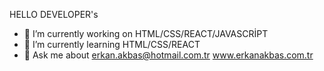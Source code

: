 HELLO DEVELOPER's

- 🔭 I’m currently working on HTML/CSS/REACT/JAVASCRİPT 
- 🌱 I’m currently learning HTML/CSS/REACT
- 💬 Ask me about erkan.akbas@hotmail.com.tr
www.erkanakbas.com.tr

